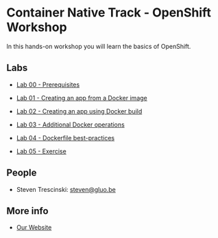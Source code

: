 # Container Native Track - OpenShift Workshop

In this hands-on workshop you will learn the basics of OpenShift.

## Labs

* [Lab 00 - Prerequisites](lab-00)
* [Lab 01 - Creating an app from a Docker image](lab-01)
* [Lab 02 - Creating an app using Docker build](lab-02)

* [Lab 03 - Additional Docker operations](lab-03)
* [Lab 04 - Dockerfile best-practices](lab-04)
* [Lab 05 - Exercise](lab-05)

## People 

* Steven Trescinski: steven@gluo.be

## More info 

* [Our Website](http://www.gluo.be)